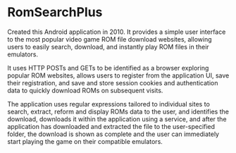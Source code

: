 RomSearchPlus
=============

Created this Android application in 2010. It provides a simple user interface to the most popular video game ROM file download websites, allowing users to easily search, download, and instantly play ROM files in their emulators.

It uses HTTP POSTs and GETs to be identified as a browser exploring popular ROM websites, allows users to register from the application UI, save their registration, and save and store session cookies and authentication data to quickly download ROMs on
subsequent visits.

The application uses regular expressions tailored to individual sites to search, extract, reform and display ROMs data to the user, and identifies the download, downloads it within the application using a service, and after the application has downloaded and extracted the file to the user-specified folder, the download is shown as complete and the user can immediately start playing the game on their compatible emulators.
